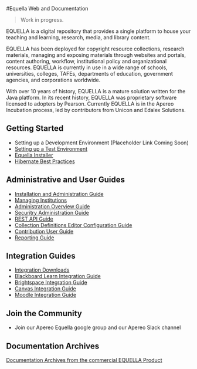 #Equella Web and Documentation
>Work in progress.

EQUELLA is a digital repository that provides a single platform to house your teaching and learning, research, media, and library content. 

EQUELLA has been deployed for copyright resource collections, research materials, managing and exposing materials through websites and portals, content authoring, workflow, institutional policy and organizational resources. EQUELLA is currently in use in a wide range of schools, universities, colleges, TAFEs, departments of education, government agencies, and corporations worldwide.

With over 10 years of history, EQUELLA is a mature solution written for the Java platform.  In its recent history, EQUELLA was proprietary software licensed to adopters by Pearson.  Currently EQUELLA is in the Apereo Incubation process, led by contributors from Unicon and Edalex Solutions.


## Getting Started
* Setting up a Development Environment (Placeholder Link Coming Soon)
* [Setting up a Test Environment](gettingstarted/SettingUpATestEnvironment.md)
* [Equella Installer](EquellaInstaller.md)
* [Hibernate Best Practices](EquellaHibernateBestPractices.md)

## Administrative and User Guides
* [Installation and Administration Guide](guides/InstallationAdminGuide.md)
* [Managing Institutions](guides/ManageInstitutions.md)
* [Administration Overview Guide](guides/AdministrationOverviewGuide.md)
* [Securitry Administration Guide](guides/c)
* [REST API Guide](guides/RestAPIGuide.md)
* [Collection Definitions Editor Configuration Guide](guides/CollectionDefinitionsEditorConfigurationGuide.md)
* [Contribution User Guide](guides/ContributionUserGuide.md)
* [Reporting Guide](guides/ReportingGuide.md)

## Integration Guides
* [Integration Downloads](IntegrationDownloads.md)
* [Blackboard Learn Integration Guide](guides/BlackboardLearnIntegrationGuide.md)
* [Brightspace Integration Guide](guides/BrightspaceIntegrationGuide)
* [Canvas Integration Guide](guides/CanvasIntegrationGuide.md)
* [Moodle Integration Guide](guides/MoodleIntegrationGuide.md)


## Join the Community
* Join our Apereo Equella google group and our Apereo Slack channel

## Documentation Archives

[Documentation Archives from the commercial EQUELLA Product](documentationarchives/ArchivedDocumentationListing.md)



